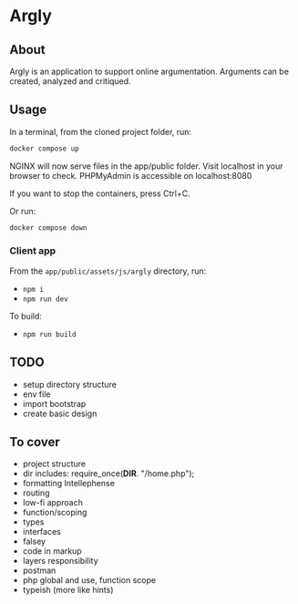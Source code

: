 # Argly

## About

Argly is an application to support online argumentation. Arguments can be created, analyzed and critiqued.

## Usage

In a terminal, from the cloned project folder, run:

```bash
docker compose up
```

NGINX will now serve files in the app/public folder. Visit localhost in your browser to check.
PHPMyAdmin is accessible on localhost:8080

If you want to stop the containers, press Ctrl+C.

Or run:

```bash
docker compose down
```

### Client app

From the `app/public/assets/js/argly` directory, run:

- `npm i`
- `npm run dev`

To build:

- `npm run build`

## TODO

- setup directory structure
- env file
- import bootstrap
- create basic design

## To cover

- project structure
- dir includes: require_once(**DIR**. "/home.php");
- formatting Intellephense
- routing
- low-fi approach
- function/scoping
- types
- interfaces
- falsey
- code in markup
- layers responsibility
- postman
- php global and use, function scope
- typeish (more like hints)
